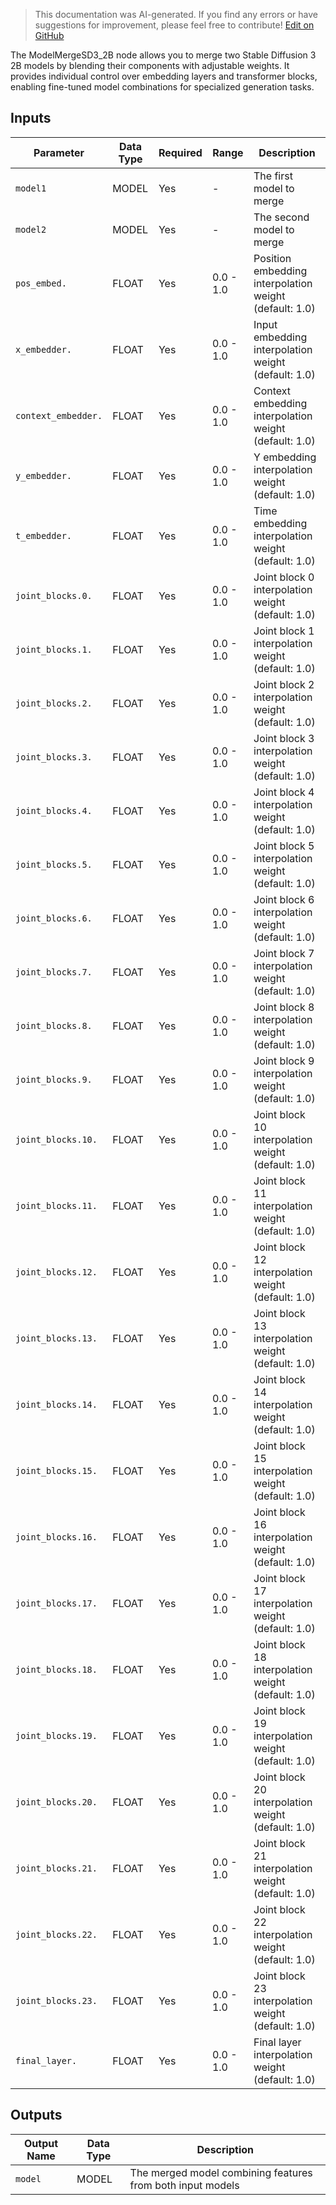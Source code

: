 > This documentation was AI-generated. If you find any errors or have suggestions for improvement, please feel free to contribute! [Edit on GitHub](https://github.com/Comfy-Org/embedded-docs/blob/main/comfyui_embedded_docs/docs/ModelMergeSD3_2B/en.md)

The ModelMergeSD3_2B node allows you to merge two Stable Diffusion 3 2B models by blending their components with adjustable weights. It provides individual control over embedding layers and transformer blocks, enabling fine-tuned model combinations for specialized generation tasks.

## Inputs

| Parameter | Data Type | Required | Range | Description |
|-----------|-----------|----------|-------|-------------|
| `model1` | MODEL | Yes | - | The first model to merge |
| `model2` | MODEL | Yes | - | The second model to merge |
| `pos_embed.` | FLOAT | Yes | 0.0 - 1.0 | Position embedding interpolation weight (default: 1.0) |
| `x_embedder.` | FLOAT | Yes | 0.0 - 1.0 | Input embedding interpolation weight (default: 1.0) |
| `context_embedder.` | FLOAT | Yes | 0.0 - 1.0 | Context embedding interpolation weight (default: 1.0) |
| `y_embedder.` | FLOAT | Yes | 0.0 - 1.0 | Y embedding interpolation weight (default: 1.0) |
| `t_embedder.` | FLOAT | Yes | 0.0 - 1.0 | Time embedding interpolation weight (default: 1.0) |
| `joint_blocks.0.` | FLOAT | Yes | 0.0 - 1.0 | Joint block 0 interpolation weight (default: 1.0) |
| `joint_blocks.1.` | FLOAT | Yes | 0.0 - 1.0 | Joint block 1 interpolation weight (default: 1.0) |
| `joint_blocks.2.` | FLOAT | Yes | 0.0 - 1.0 | Joint block 2 interpolation weight (default: 1.0) |
| `joint_blocks.3.` | FLOAT | Yes | 0.0 - 1.0 | Joint block 3 interpolation weight (default: 1.0) |
| `joint_blocks.4.` | FLOAT | Yes | 0.0 - 1.0 | Joint block 4 interpolation weight (default: 1.0) |
| `joint_blocks.5.` | FLOAT | Yes | 0.0 - 1.0 | Joint block 5 interpolation weight (default: 1.0) |
| `joint_blocks.6.` | FLOAT | Yes | 0.0 - 1.0 | Joint block 6 interpolation weight (default: 1.0) |
| `joint_blocks.7.` | FLOAT | Yes | 0.0 - 1.0 | Joint block 7 interpolation weight (default: 1.0) |
| `joint_blocks.8.` | FLOAT | Yes | 0.0 - 1.0 | Joint block 8 interpolation weight (default: 1.0) |
| `joint_blocks.9.` | FLOAT | Yes | 0.0 - 1.0 | Joint block 9 interpolation weight (default: 1.0) |
| `joint_blocks.10.` | FLOAT | Yes | 0.0 - 1.0 | Joint block 10 interpolation weight (default: 1.0) |
| `joint_blocks.11.` | FLOAT | Yes | 0.0 - 1.0 | Joint block 11 interpolation weight (default: 1.0) |
| `joint_blocks.12.` | FLOAT | Yes | 0.0 - 1.0 | Joint block 12 interpolation weight (default: 1.0) |
| `joint_blocks.13.` | FLOAT | Yes | 0.0 - 1.0 | Joint block 13 interpolation weight (default: 1.0) |
| `joint_blocks.14.` | FLOAT | Yes | 0.0 - 1.0 | Joint block 14 interpolation weight (default: 1.0) |
| `joint_blocks.15.` | FLOAT | Yes | 0.0 - 1.0 | Joint block 15 interpolation weight (default: 1.0) |
| `joint_blocks.16.` | FLOAT | Yes | 0.0 - 1.0 | Joint block 16 interpolation weight (default: 1.0) |
| `joint_blocks.17.` | FLOAT | Yes | 0.0 - 1.0 | Joint block 17 interpolation weight (default: 1.0) |
| `joint_blocks.18.` | FLOAT | Yes | 0.0 - 1.0 | Joint block 18 interpolation weight (default: 1.0) |
| `joint_blocks.19.` | FLOAT | Yes | 0.0 - 1.0 | Joint block 19 interpolation weight (default: 1.0) |
| `joint_blocks.20.` | FLOAT | Yes | 0.0 - 1.0 | Joint block 20 interpolation weight (default: 1.0) |
| `joint_blocks.21.` | FLOAT | Yes | 0.0 - 1.0 | Joint block 21 interpolation weight (default: 1.0) |
| `joint_blocks.22.` | FLOAT | Yes | 0.0 - 1.0 | Joint block 22 interpolation weight (default: 1.0) |
| `joint_blocks.23.` | FLOAT | Yes | 0.0 - 1.0 | Joint block 23 interpolation weight (default: 1.0) |
| `final_layer.` | FLOAT | Yes | 0.0 - 1.0 | Final layer interpolation weight (default: 1.0) |

## Outputs

| Output Name | Data Type | Description |
|-------------|-----------|-------------|
| `model` | MODEL | The merged model combining features from both input models |
